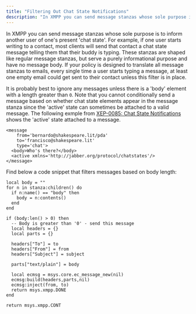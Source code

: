 ```yaml
---
title: "Filtering Out Chat State Notifications"
description: "In XMPP you can send message stanzas whose sole purpose is to inform another user of one's present chat state For example if one user starts writing to a contact most clients will send that contact a chat state message telling them that their buddy is typing These stanzas are..."
---
```


In XMPP you can send message stanzas whose sole purpose is to inform another user of one's present 'chat state'. For example, if one user starts writing to a contact, most clients will send that contact a chat state message telling them that their buddy is typing. These stanzas are shaped like regular message stanzas, but serve a purely informational purpose and have no message body. If your policy is designed to translate all message stanzas to emails, every single time a user starts typing a message, at least one empty email could get sent to their contact unless this filter is in place.

It is probably best to ignore any messages unless there is a 'body' element with a length greater than `0`. Note that you cannot conditionally send a message based on whether chat state elements appear in the message stanza since the 'active' state can sometimes be attached to a valid message. The following exmple from [XEP-0085: Chat State Notifications](http://xmpp.org/extensions/xep-0085.html) shows the 'active' state attached to a message.

```
<message
    from='bernardo@shakespeare.lit/pda'
    to='francisco@shakespeare.lit'
    type='chat'>
  <body>Who's there?</body>
  <active xmlns='http://jabber.org/protocol/chatstates'/>
</message>
```

Find below a code snippet that filters messages based on body length:

```
local body = ""
for n in stanza:children() do
  if n:name() == "body" then
    body = n:contents()
  end
end

if (body:len() > 0) then
  -- Body is greater than '0' - send this message
  local headers = {}
  local parts = {}

  headers["To"] = to
  headers["From"] = from
  headers["Subject"] = subject

  parts["text/plain"] = body

  local ecmsg = msys.core.ec_message_new(nil)
  ecmsg:build(headers,parts,nil)
  ecmsg:inject(from, to)
  return msys.xmpp.DONE
end

return msys.xmpp.CONT
```